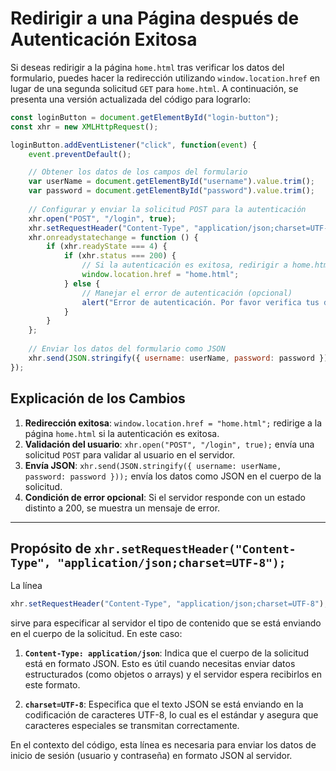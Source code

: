 
# Redirigir a una Página después de Autenticación Exitosa

Si deseas redirigir a la página `home.html` tras verificar los datos del formulario, puedes hacer la redirección utilizando `window.location.href` en lugar de una segunda solicitud `GET` para `home.html`. A continuación, se presenta una versión actualizada del código para lograrlo:

```javascript
const loginButton = document.getElementById("login-button");
const xhr = new XMLHttpRequest();

loginButton.addEventListener("click", function(event) {
    event.preventDefault();

    // Obtener los datos de los campos del formulario
    var userName = document.getElementById("username").value.trim();
    var password = document.getElementById("password").value.trim();
    
    // Configurar y enviar la solicitud POST para la autenticación
    xhr.open("POST", "/login", true);
    xhr.setRequestHeader("Content-Type", "application/json;charset=UTF-8");
    xhr.onreadystatechange = function () {
        if (xhr.readyState === 4) {
            if (xhr.status === 200) {
                // Si la autenticación es exitosa, redirigir a home.html
                window.location.href = "home.html";
            } else {
                // Manejar el error de autenticación (opcional)
                alert("Error de autenticación. Por favor verifica tus datos.");
            }
        }
    };
    
    // Enviar los datos del formulario como JSON
    xhr.send(JSON.stringify({ username: userName, password: password }));
});
```

## Explicación de los Cambios

1. **Redirección exitosa**: `window.location.href = "home.html";` redirige a la página `home.html` si la autenticación es exitosa.
2. **Validación del usuario**: `xhr.open("POST", "/login", true);` envía una solicitud `POST` para validar al usuario en el servidor.
3. **Envía JSON**: `xhr.send(JSON.stringify({ username: userName, password: password }));` envía los datos como JSON en el cuerpo de la solicitud.
4. **Condición de error opcional**: Si el servidor responde con un estado distinto a 200, se muestra un mensaje de error.

---

## Propósito de `xhr.setRequestHeader("Content-Type", "application/json;charset=UTF-8");`

La línea 

```javascript
xhr.setRequestHeader("Content-Type", "application/json;charset=UTF-8");
```

sirve para especificar al servidor el tipo de contenido que se está enviando en el cuerpo de la solicitud. En este caso:

1. **`Content-Type: application/json`**: Indica que el cuerpo de la solicitud está en formato JSON. Esto es útil cuando necesitas enviar datos estructurados (como objetos o arrays) y el servidor espera recibirlos en este formato.
   
2. **`charset=UTF-8`**: Especifica que el texto JSON se está enviando en la codificación de caracteres UTF-8, lo cual es el estándar y asegura que caracteres especiales se transmitan correctamente.

En el contexto del código, esta línea es necesaria para enviar los datos de inicio de sesión (usuario y contraseña) en formato JSON al servidor.
